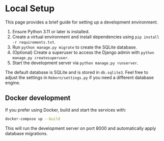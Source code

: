 # Local Setup

This page provides a brief guide for setting up a development environment.

1. Ensure Python 3.11 or later is installed.
2. Create a virtual environment and install dependencies using `pip install -r requirements.txt`.
3. Run `python manage.py migrate` to create the SQLite database.
4. (Optional) Create a superuser to access the Django admin with `python manage.py createsuperuser`.
5. Start the development server via `python manage.py runserver`.

The default database is SQLite and is stored in `db.sqlite3`. Feel free to adjust the settings in `Reborn/settings.py` if you need a different database engine.

## Docker development

If you prefer using Docker, build and start the services with:

```bash
docker-compose up --build
```

This will run the development server on port 8000 and automatically apply database migrations.

